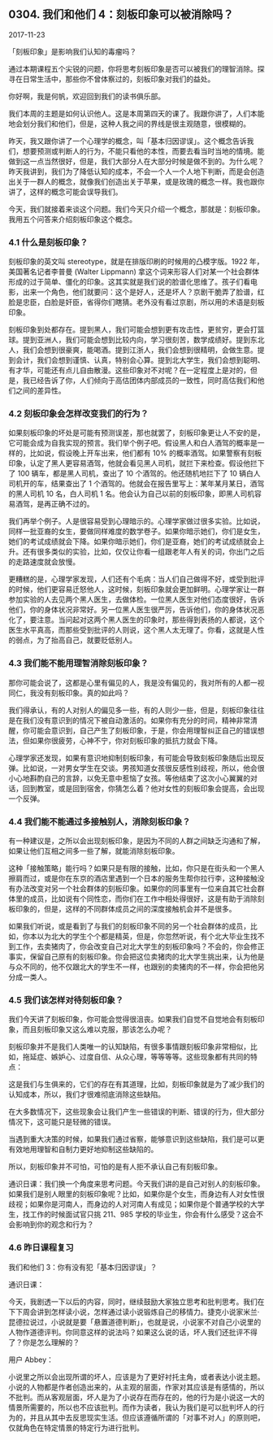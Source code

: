 ## 0304. 我们和他们 4：刻板印象可以被消除吗？

2017-11-23

「刻板印象」是影响我们认知的毒瘤吗？

通过本期课程五个尖锐的问题，你将思考刻板印象是否可以被我们的理智消除。探寻在日常生活中，那些你不曾体察过的，刻板印象对我们的益处。

你好啊，我是何帆，欢迎回到我们的读书俱乐部。

我们本周的主题是如何认识他人。这是本周第四天的课了。我跟你讲了，人们本能地会划分我们和他们，但是，这种人我之间的界线是很主观随意，很模糊的。

昨天，我又跟你讲了一个心理学的概念，叫「基本归因谬误」。这个概念告诉我们，想要预测或判断人的行为，不能只看他的本性，而要去看当时当地的情境。能做到这一点当然很好，但是，我们大部分人在大部分时候是做不到的。为什么呢？昨天我讲到，我们为了降低认知的成本，不会一个人一个人地下判断，而是会创造出关于一群人的概念，就像我们创造出关于苹果，或是玫瑰的概念一样。我也跟你讲了，这样的概念可能会误导我们。

今天，我们就接着来谈这个问题。我们今天只介绍一个概念，那就是：刻板印象。我用五个问答来介绍刻板印象这个概念。

### 4.1 什么是刻板印象？

刻板印象的英文叫 stereotype，就是在排版印刷的时候用的凸模字版。1922 年，美国著名记者李普曼 (Walter Lippmann) 拿这个词来形容人们对某一个社会群体形成的过于简单、僵化的印象。这其实就是我们说的脸谱化思维了。孩子们看电影，出来一个角色，他们就要问：这个是好人，还是坏人？京剧干脆弄了脸谱，红脸是忠臣，白脸是奸臣，省得你们瞎猜。老外没有看过京剧，所以用的术语是刻板印象。

刻板印象到处都存在。提到黑人，我们可能会想到更有攻击性，更贫穷，更会打篮球。提到亚洲人，我们可能会想到比较内向，学习很刻苦，数学成绩好。提到东北人，我们会想到很豪爽，能喝酒。提到江浙人，我们会想到很精明，会做生意。提到会计，我们会想到谨慎、认真，特别会心算。提到北大学生，我们会想到聪明、有才华，可能还有点儿自由散漫。这些印象对不对呢？在一定程度上是对的，但是，我已经告诉了你，人们倾向于高估团体内部成员的一致性，同时高估我们和他们之间的差异性。

### 4.2 刻板印象会怎样改变我们的行为？

如果刻板印象的坏处是可能有预测误差，那也就罢了，刻板印象更让人不安的是，它可能会成为自我实现的预言。我们举个例子吧。假设黑人和白人酒驾的概率是一样的，比如说，假设晚上开车出来，他们都有 10% 的概率酒驾。如果警察有刻板印象，认定了黑人更容易酒驾，他就会看见黑人司机，就拦下来检查。假设他拦下了 100 辆车，都是黑人司机，查出了 10 个酒驾的。他还随机地拦下了 10 辆白人司机开的车，结果查出了 1 个酒驾的。他就会在报告里写上：某年某月某日，酒驾的黑人司机 10 名，白人司机 1 名。他会认为自己以前的刻板印象，即黑人司机容易酒驾，是再正确不过的。

我们再举个例子。人是很容易受到心理暗示的。心理学家做过很多实验。比如说，同样一批亚裔的女生，要做同样难度的数学卷子。如果你暗示她们，你们是女生，她们的考试成绩就会下降。如果你暗示她们，你们是亚裔，她们的考试成绩就会上升。还有很多类似的实验，比如，仅仅让你看一组跟老年人有关的词，你出门之后的走路速度就会放慢。

更糟糕的是，心理学家发现，人们还有个毛病：当人们自己做得不好，或受到批评的时候，他们更容易迁怒他人，这时候，刻板印象就会更加鲜明。心理学家让一群参加实验的人去见两个黑人医生，去做体检。一位黑人医生对他们态度很好，告诉他们，你的身体状况非常好。另一位黑人医生很严厉，告诉他们，你的身体状况恶化了，要注意。当问起对这两个黑人医生的印象时，那些得到表扬的人都说，这个医生水平真高，而那些受到批评的人则说，这个黑人太无理了。你看，这就是人性的弱点，为了抬高自己，就要贬低别人。

### 4.3 我们能不能用理智消除刻板印象？

那你可能会说了，这都是心里有偏见的人，我是没有偏见的，我对所有的人都一视同仁，我没有刻板印象。真的如此吗？

我们得承认，有的人对别人的偏见多一些，有的人则少一些，但是，刻板印象往往是在我们没有意识到的情况下被自动激活的。如果你有充分的时间，精神非常清醒，你可能会意识到，自己产生了刻板印象，于是，你会用理智纠正自己的错误想法，但如果你很疲劳，心神不宁，你对刻板印象的抵抗力就会下降。

心理学家还发现，如果有意识地抑制刻板印象，有可能会导致刻板印象随后出现反弹。比如说，一对男女学生在交谈。男孩知道女孩很反感性别歧视，所以，他会很小心地斟酌自己的言辞，以免无意中惹恼了女孩。等他结束了这次小心翼翼的对话，回到教室，或是回到宿舍，你猜怎么着？他对女性的刻板印象会提高，会出现一个反弹。

### 4.4 我们能不能通过多接触别人，消除刻板印象？

有一种建议是，之所以会出现刻板印象，是因为不同的人群之间缺乏沟通和了解，如果让他们互相之间多一些了解，就能消除刻板印象。

这种「接触策略」能行吗？如果只是有限的接触，比如，你只是在街头和一个黑人擦肩而过，或是你在东京的酒店里遇到一个日本的服务生帮你拉行李，这种接触没有办法改变对另一个社会群体的刻板印象。如果你的同事里有一位来自其它社会群体里的成员，比如说有个同性恋，而你们在工作中相处得很好，这是有助于消除刻板印象的，但是，这样的不同群体成员之间的深度接触机会并不是很多。

如果我们听说，或是看到了与我们的刻板印象不同的另一个社会群体的成员，比如，你本以为北大的学生个个都是精英，但是，你忽然听说，有个北大毕业生找不到工作，去卖猪肉了，你会改变自己对北大学生的刻板印象吗？不会的，你会修正事实，保留自己原有的刻板印象。你会把这位卖猪肉的北大学生挑出来，认为他是与众不同的，他不仅跟北大的学生不一样，也跟别的卖猪肉的不一样，你会把他另分成一类人。

### 4.5 我们该怎样对待刻板印象？

我们今天讲了刻板印象，你可能会觉得很沮丧。如果我们自觉不自觉地会有刻板印象，而且刻板印象又这么难以克服，那该怎么办呢？

刻板印象并不是我们人类唯一的认知缺陷，有很多事情跟刻板印象非常相似，比如，拖延症、嫉妒心、过度自信、从众心理，等等等等。这些现象都有共同的特点：

这是我们与生俱来的，它们的存在有其道理，比如，刻板印象就是为了减少我们的认知成本，所以，我们才很难彻底消除这些缺陷。

在大多数情况下，这些现象会让我们产生一些错误的判断、错误的行为，但大部分情况下，这可能只是轻微的错误。

当遇到重大决策的时候，如果我们通过省察，能够意识到这些缺陷，我们是可以更有效地用理智和自制力更好地抑制这些缺陷的。

所以，刻板印象并不可怕，可怕的是有人拒不承认自己有刻板印象。

通识日课：我们换一个角度来思考问题。今天我们讲的是自己对别人的刻板印象。如果我们是别人眼里的刻板印象呢？比如，如果你是个女生，而身边有人对女性很歧视；如果你是河南人，而身边的人对河南人有成见；如果你是个普通学校的大学生，找工作的时候面试官只挑 211、985 学校的毕业生，你会有什么感受？这会不会影响到你的观念和行为？

### 4.6 昨日课程复习

我们和他们 3：你有没有犯「基本归因谬误」？

通识日课：

今天，我剧透一下以后的内容，同时，继续鼓励大家独立思考和批判思考。我们在下下周会讲到怎样读小说，怎样通过读小说锻炼自己的移情力。捷克小说家米兰·昆德拉说过，小说就是要「悬置道德判断」，也就是说，小说家不对自己小说里的人物作道德评判。你同意这样的说法吗？如果这么说的话，坏人我们还批评不得了？你是怎么理解的？

用户 Abbey：

小说里之所以会出现所谓的坏人，应该是为了更好衬托主角，或者表达小说主题。小说的人物都是作者创造出来的，从主观的层面，作家对其应该是有感情的，所以不批判。而从客观层面，坏人是为了小说存在而存在的，他的行为是小说这一大的情景所需要的，所以也不应该批判。而作为读者，我认为我们是可以批判坏人的行为的，并且从其中去反思现实生活。但应该遵循所谓的「对事不对人」的原则吧，仅就角色在特定情景的特定行为进行批判。